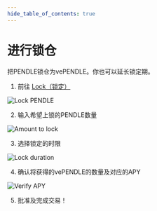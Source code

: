 ```yaml
---
hide_table_of_contents: true
---
```


# 进行锁仓

把PENDLE锁仓为vePENDLE。你也可以延长锁定期。

1. 前往 [Lock（锁定）](https://app.pendle.finance/vependle/lock)

![Lock PENDLE](/img/ProtocolMechanics/lock_pendle.png "Lock PENDLE")

2. 输入希望上锁的PENDLE数量

![Amount to lock](/img/ProtocolMechanics/amount_to_lock.png "Amount to lock")

3. 选择锁定的时限

![Lock duration](/img/ProtocolMechanics/lock_duration.png "Lock duration")

4. 确认将获得的vePENDLE的数量及对应的APY

![Verify APY](/img/ProtocolMechanics/verify_apy.png "Verify APY")

5. 批准及完成交易！
